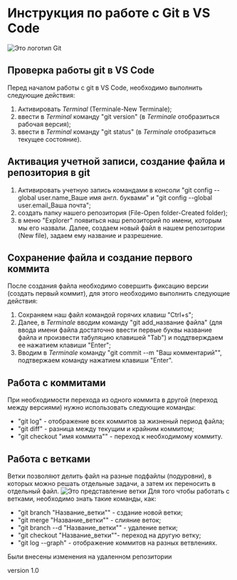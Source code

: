 # Инструкция по работе с Git в VS Code
  ![Это логотип Git](git.jpg)
## Проверка работы git в VS Code 
Перед началом  работы с git в VS Code, необходимо выполнить следующие действия: 
1. Активировать _Terminal_ (Terminale-New Terminale);
2. ввести в _Terminal_ команду "git version" (в _Terminale_ отобразиться рабочая версия);
3. ввести в _Terminal_ команду "git status" (в _Terminale_ отобразиться текущее состояние).

## Активация учетной записи, создание файла и репозитория в git 
1. Активировать учетную запись командами в консоли "git config --global user.name_Ваше имя англ. буквами" и "git config --global user.email_Ваша почта";
2. создать папку нашего репозитория (File-Open folder-Created folder);
3. в меню "Explorer" появиться наш репозиторий по имени, которым мы его назвали. Далее, создаем новый файл в нашем репозитории (New file), задаем ему название и разрешение.

## Сохранение файла и создание первого коммита 
После создания файла необходимо совершить фиксацию версии (создать первый коммит), для этого необходимо выполнить следующие действия:
1. Сохраняем наш файл командой горячих клавиш "Ctrl+s";
2. Далее, в _Terminale_ вводим команду "git add_название файла" (для ввода имени файла достаточно ввести первые буквы название файла и произвести табуляцию клавишей "Tab") и поддтверждаем ее нажатием клавиши "Enter";
3. Вводим в _Terminale_ команду "git commit --m "Ваш комментарий"", подтвержаем команду нажатием клавиши "Enter".

 ## Работа с коммитами
 При необходимости перехода из одного коммита в другой (переход между версиями) нужно использовать следующие команды:
* "git log" - отображение всех коммитов за жизненый период файла;
* "git diff" - разница между текущим и крайним коммитом; 
* "git checkout "имя коммита"" - переход к необходимому коммиту.

## Работа с ветками
Ветки позволяют делить файл на разные подфайлы (подуровни), в которых можно решать отдельные задачи, а затем их переносить в отдельный  файл. 
![Это представление ветки](git_branch.png)
Для того чтобы работать с ветками, необходимо знать такие команды, как:
* "git branch "Название_ветки"" - сздание новой ветки;
* "git merge "Название_ветки"" - слияние веток;
* "git branch --d "Название_ветки"" - удаление ветки;
* "git checkout "Название_ветки""- переход на другую ветку;
* "git log --graph" - отображение коммитов на разных ветвлениях.

Были внесены изменения на удаленном репозитории

version 1.0
 
